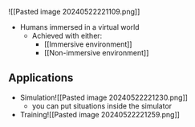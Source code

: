 ![[Pasted image 20240522221109.png]]
- Humans immersed in a virtual world
	- Achieved with either:
		- [[Immersive environment]]
		- [[Non-immersive environment]]
## Applications
- Simulation![[Pasted image 20240522221230.png]]
	- you can put situations inside the simulator
- Training![[Pasted image 20240522221259.png]]
